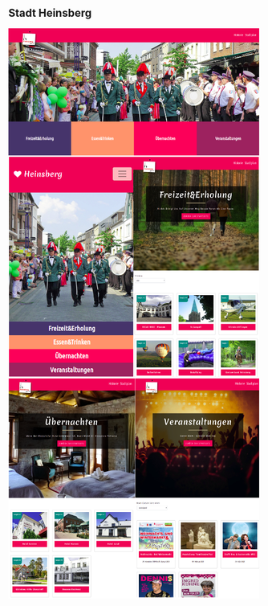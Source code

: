 
## Stadt Heinsberg
![](src/assets/githubimages/mainpage.png)
![](src/assets/githubimages/1.png)
![](src/assets/githubimages/2.png)

